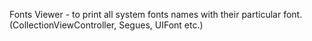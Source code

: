 Fonts Viewer - to print all system fonts names with their particular font.
(CollectionViewController, Segues, UIFont etc.)
